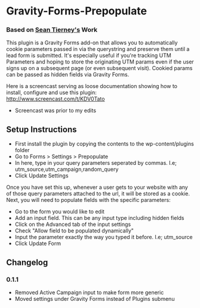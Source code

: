 # Gravity-Forms-Prepopulate
### Based on [Sean Tierney's](https://github.com/scrollinondubs/Gravity-Forms-Prepopulate) Work
This plugin is a Gravity Forms add-on that allows you to automatically cookie parameters passed in via the querystring and preserve them until a lead form is submitted. It's especially useful if you're tracking UTM Parameters and hoping to store the originating UTM params even if the user signs up on a subsequent page (or even subsequent visit). Cookied params can be passed as hidden fields via Gravity Forms.

Here is a screencast serving as loose documentation showing how to install, configure and use this plugin: http://www.screencast.com/t/KDV0Tato
- Screencast was prior to my edits

## Setup Instructions
* First install the plugin by copying the contents to the wp-content/plugins folder
* Go to Forms > Settings > Prepopulate
* In here, type in your query parameters seperated by commas. I.e; utm_source,utm_campaign,random_query
* Click Update Settings

Once you have set this up, whenever a user gets to your website with any of those query parameters attached to the url, it will be stored as a cookie. Next, you will need to populate fields with the specific parameters:

* Go to the form you would like to edit
* Add an input field. This can be any input type including hidden fields
* Click on the Advanced tab of the input settings
* Check "Allow field to be populated dynamically"
* Input the parameter exactly the way you typed it before. I.e; utm_source
* Click Update Form

## Changelog
### 0.1.1
* Removed Active Campaign input to make form more generic
* Moved settings under Gravity Forms instead of Plugins submenu